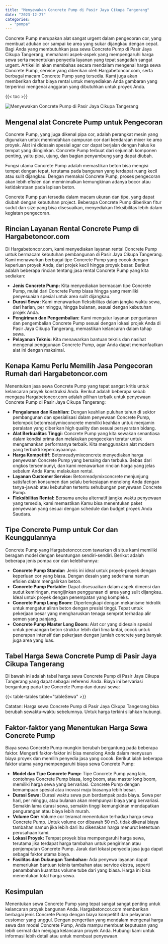 ```yaml
---
title: "Menyewakan Concrete Pump di Pasir Jaya Cikupa Tangerang"
date: "2023-12-27"
categories: 
  - "pompa"
---
```




Concrete Pump merupakan alat sangat urgent dalam pengecoran cor, yang membuat adukan cor sampai ke area yang sukar dijangkau dengan cepat. Bagi Anda yang membutuhkan jasa sewa Concrete Pump di Pasir Jaya Cikupa Tangerang, memahami aspek-aspek yang mempengaruhi harga sewa serta menentukan penyedia layanan yang tepat sangatlah sangat urgent. Artikel ini akan membahas secara mendalam mengenai harga sewa Concrete Pump, service yang diberikan oleh Hargabetoncor.com, serta berbagai macam Concrete Pump yang tersedia. Kami juga akan memberikan daftar biaya rental untuk menyediakan Anda gambaran yang terperinci mengenai anggaran yang dibutuhkan untuk proyek Anda.

{{< toc >}}

![Menyewakan Concrete Pump di Pasir Jaya Cikupa Tangerang](https://hargareadymixid.github.io/pompa/concrete-pump%20(21).png)

## Mengenal alat Concrete Pump untuk Pengecoran

Concrete Pump, yang juga dikenal pipa cor, adalah perangkat mesin yang digunakan untuk memindahkan campuran cor dari kendaraan mixer ke area proyek. Alat ini didesain spesial agar cor dapat berjalan dengan halus ke tempat yang diinginkan. Concrete Pump terbuat dari sejumlah komponen penting, yaitu pipa, ujung, dan bagian penyambung yang dapat diubah.

Fungsi utama Concrete Pump adalah memastikan beton bisa mengisi tempat dengan tepat, terutama pada bangunan yang terdapat ruang kecil atau sulit dijangkau. Dengan memakai Concrete Pump, proses pengecoran akan lebih efisien dan meminimalkan kemungkinan adanya bocor atau ketidakrataan pada lapisan beton.

Concrete Pump pun tersedia dalam macam ukuran dan tipe, yang dapat diubah dengan kebutuhan project. Beberapa Concrete Pump diberikan fitur sudut dan size yang bisa disesuaikan, menyediakan fleksibilitas lebih dalam kegiatan pengecoran.

## Rincian Layanan Rental Concrete Pump di Hargabetoncor.com

Di Hargabetoncor.com, kami menyediakan layanan rental Concrete Pump untuk bermacam kebutuhan pembangunan di Pasir Jaya Cikupa Tangerang. Kami menawarkan berbagai tipe Concrete Pump yang cocok dengan keperluan proyek Anda, dari projek kecil hingga proyek besar. Berikut adalah beberapa rincian tentang jasa rental Concrete Pump yang kita sediakan:

- **Jenis Concrete Pump:** Kita menyediakan bermacam tipe Concrete Pump, mulai dari Concrete Pump biasa hingga yang memiliki penyesuaian spesial untuk area sulit dijangkau.
- **Durasi Sewa:** Kami menawarkan fleksibilitas dalam jangka waktu sewa, dari harian, per minggu, hingga bulanan, sesuai dengan kebutuhan projek Anda.
- **Pengiriman dan Pengembalian:** Kami mengatur layanan pengantaran dan pengembalian Concrete Pump sesuai dengan lokasi projek Anda di Pasir Jaya Cikupa Tangerang, memastikan kelancaran dalam tahap sewa.
- **Pelayanan Teknis:** Kita menawarkan bantuan teknis dan nasihat mengenai penggunaan Concrete Pump, agar Anda dapat memanfaatkan alat ini dengan maksimal.

## Kenapa Kamu Perlu Memilih Jasa Pengecoran Rumah dari Hargabetoncor.com

Menentukan jasa sewa Concrete Pump yang tepat sangat kritis untuk kelancaran proyek konstruksi Anda. Berikut adalah beberapa sebab mengapa Hargabetoncor.com adalah pilihan terbaik untuk penyewaan Concrete Pump di Pasir Jaya Cikupa Tangerang:

- **Pengalaman dan Keahlian:** Dengan keahlian puluhan tahun di sektor pembangunan dan spesialisasi dalam penyewaan Concrete Pump, kelompok betonreadymixconcrete memiliki keahlian untuk menjamin peralatan yang diberikan high quality dan sesuai persyaratan bidang.
- **Alat Berkualitas Tinggi:** Concrete Pump yang kita sewakan senantiasa dalam kondisi prima dan melakukan pengecekan teratur untuk mengamankan performanya terbaik. Kita menggunakan alat modern yang terbukti kepercayaannya.
- **Harga Kompetitif:** Betonreadymixconcrete menyediakan harga penyewaan Concrete Pump yang bersaing dan terbuka. Bebas dari ongkos tersembunyi, dan kami menawarkan rincian harga yang jelas sebelum Anda Kamu melakukan rental.
- **Layanan Customer Service:** Betonreadymixconcrete menjunjung satisfaction konsumen dan selalu berkesiapan menolong Anda dengan tanya-jawab atau kebutuhan tertentu sehubungan penyewaan Concrete Pump.
- **Fleksibilitas Rental:** Bersama aneka alternatif jangka waktu penyewaan yang tersedia, kami memastikan Kamu bisa menentukan paket penyewaan yang sesuai dengan schedule dan budget proyek Anda Saudara.

## Tipe Concrete Pump untuk Cor dan Keunggulannya

Concrete Pump yang Hargabetoncor.com tawarkan di situs kami memiliki beragam model dengan keuntungan sendiri-sendiri. Berikut adalah beberapa jenis pompa cor dan kelebihannya:

- **Concrete Pump Standar:** Jenis ini ideal untuk proyek-proyek dengan keperluan cor yang biasa. Dengan desain yang sederhana namun efisien dalam mengalirkan beton.
- **Concrete Pump Portable:** Dapat disesuaikan dalam aspek dimensi dan sudut kemiringan, mengijinkan penggunaan di area yang sulit dijangkau. Ideal untuk proyek dengan penempatan yang kompleks.
- **Concrete Pump Long Boom:** Diperlengkapi dengan mekanisme hidrolik untuk mengatur aliran beton dengan presisi tinggi. Tepat untuk pekerjaan besar yang mengharuskan tenaga semprot terhadap alir semen yang panjang.
- **Concrete Pump Master Long Boom:** Alat cor yang didesain spesial untuk penuangan beton struktur lebih dari lima lantai, cocok untuk penerapan intensif dan pekerjaan dengan jumlah concrete yang banyak juga area yang luas.

## Tabel Harga Sewa Concrete Pump di Pasir Jaya Cikupa Tangerang

Di bawah ini adalah tabel harga sewa Concrete Pump di Pasir Jaya Cikupa Tangerang yang dapat sebagai referensi Anda. Biaya ini bervariasi bergantung pada tipe Concrete Pump dan durasi sewa:

{{< table-tables table="tableSewa" >}}

Catatan: Harga sewa Concrete Pump di Pasir Jaya Cikupa Tangerang bisa berubah sewaktu-waktu sebelumnya. Untuk harga terkini silahkan hubungi.

## Faktor-faktor yang Menentukan Harga Sewa Concrete Pump

Biaya sewa Concrete Pump mungkin berubah bergantung pada beberapa faktor. Mengerti faktor-faktor ini bisa menolong Anda dalam menyusun biaya proyek dan memilih penyedia jasa yang cocok. Berikut ialah beberapa faktor utama yang mempengaruhi biaya sewa Concrete Pump:

- **Model dan Tipe Concrete Pump:** Tipe Concrete Pump yang lain, contohnya Concrete Pump biasa, long boom, atau master long boom, memiliki harga sewa yang bervariasi. Concrete Pump dengan kemampuan spesial atau inovasi maju biasanya lebih besar.
- **Durasi Sewa:** Durasi waktu sewa pun berdampak pada biaya. Sewa per hari, per minggu, atau bulanan akan mempunyai biaya yang bervariasi. Semakin lama durasi sewa, semakin tinggi kemungkinan mendapatkan pengurangan atau biaya lebih murah.
- **Volume Cor:** Volume cor teramat menentukan terhadap harga sewa Concrete Pump. Untuk volume cor dibawah 50 m3, tidak dikenai biaya tambahan namun jika lebih dari itu dikenakan harga menurut ketentuan perusahaan kami.
- **Lokasi Proyek:** Tempat proyek bisa mempengaruhi harga sewa, terutama jika terdapat harga tambahan untuk pengiriman atau penjemputan Concrete Pump. Jarak dari lokasi penyedia jasa juga dapat sebagai faktor utama biaya.
- **Fasilitas dan Dukungan Tambahan:** Ada penyewa layanan dapat memerlukan bantuan teknis tambahan atau service ekstra, seperti penambahan kuantitas volume tube dari yang biasa. Harga ini bisa menentukan total harga sewa.

## Kesimpulan

Menentukan sewa Concrete Pump yang tepat sangat sangat penting untuk kelancaran proyek bangunan Anda. Hargabetoncor.com memberikan berbagai jenis Concrete Pump dengan biaya kompetitif dan pelayanan customer yang unggul. Dengan pengertian yang mendalam mengenai harga sewa dan model Concrete Pump, Anda mampu membuat keputusan yang lebih cermat dan menjaga kelancaran proyek Anda. Hubungi kami untuk informasi lebih detail atau untuk membuat penyewaan.
